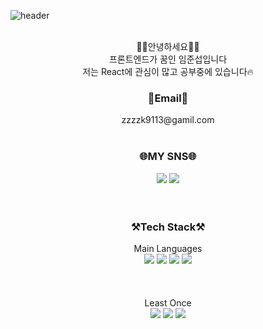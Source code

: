![header](https://capsule-render.vercel.app/api?type=Waving&color=f2f2f2&height=200&section=header&text=Welcome&fontColor=f3f3f3&fontSize=50&fontAlignY=40)
<br />
<br />

<div align="center">
🙇‍♂️안녕하세요🙇‍♂️<br />
프론트엔드가 꿈인 임준섭입니다<br />
저는 React에 관심이 많고 공부중에 있습니다🔥
</div>

<div align="center">
  
<h3>📧Email📧</h3>
zzzzk9113@gamil.com

</div>

<br />

<div align="center">
<h3>🌐MY SNS🌐</h3>
<a href="https://www.facebook.com/profile.php?id=100028591356922" target="_blank"><img src="https://img.shields.io/badge/facebook-1877F2?style=for-the-badge&logo=facebook&logoColor=white"/></a>
<a href="https://www.instagram.com/subsub_593/" target="blank"><img src="https://img.shields.io/badge/instagram-E4405F?style=for-the-badge&logo=instagram&logoColor=white"/></a>
</div>
<br />
<br />

<div align="center">
  
<h3>⚒Tech Stack⚒</h3>
Main Languages<br />
<img src="https://img.shields.io/badge/html-E34F26?style=for-the-badge&logo=html5&logoColor=white">
<img src="https://img.shields.io/badge/css-1572B6?style=for-the-badge&logo=css3&logoColor=white">
<img src="https://img.shields.io/badge/JavaScript-F7DF1E?style=for-the-badge&logo=JavaScript&logoColor=black">
<img src="https://img.shields.io/badge/react-61DAFB?style=for-the-badge&logo=react&logoColor=black">
<br /><br /><br /><br />
Least Once<br />
<img src="https://img.shields.io/badge/python-3776AB?style=for-the-badge&logo=python&logoColor=white">
  <img src="https://img.shields.io/badge/mysql-4479A1?style=for-the-badge&logo=mysql&logoColor=white">
  <img src="https://img.shields.io/badge/Java-4B4B77?style=for-the-badge&logo=&logoColor=white">
</div>
<br />
